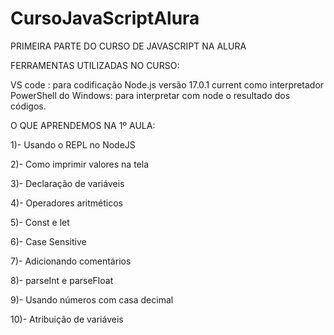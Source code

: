 # CursoJavaScriptAlura

PRIMEIRA PARTE DO CURSO DE JAVASCRIPT NA ALURA

FERRAMENTAS UTILIZADAS NO CURSO:

VS code : para codificação
Node.js versão 17.0.1 current como interpretador
PowerShell do Windows: para interpretar com node o resultado dos códigos.


O QUE APRENDEMOS NA 1º AULA:

1)- Usando o REPL no NodeJS

2)- Como imprimir valores na tela

3)- Declaração de variáveis

4)- Operadores aritméticos

5)- Const e let

6)- Case Sensitive

7)- Adicionando comentários

8)- parseInt e parseFloat

9)- Usando números com casa decimal

10)- Atribuição de variáveis

